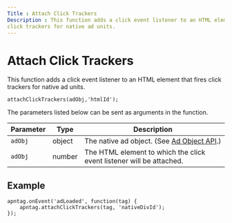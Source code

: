 ```yaml
---
Title : Attach Click Trackers
Description : This function adds a click event listener to an HTML element that fires
click trackers for native ad units.
---
```



# Attach Click Trackers





This function adds a click event listener to an HTML element that fires
click trackers for native ad units.

``` pre
attachClickTrackers(adObj,'htmlId');
```

The parameters listed below can be sent as arguments in the function.

<table class="table">
<thead class="thead">
<tr class="header row">
<th id="ID-0000115d__entry__1" class="entry">Parameter</th>
<th id="ID-0000115d__entry__2" class="entry">Type</th>
<th id="ID-0000115d__entry__3" class="entry">Description</th>
</tr>
</thead>
<tbody class="tbody">
<tr class="odd row">
<td class="entry" headers="ID-0000115d__entry__1"><code
class="ph codeph">adObj</code></td>
<td class="entry" headers="ID-0000115d__entry__2">object</td>
<td class="entry" headers="ID-0000115d__entry__3">The native ad object.
(See <a href="ad-object-api.html" class="xref">Ad Object API</a>.)</td>
</tr>
<tr class="even row">
<td class="entry" headers="ID-0000115d__entry__1"><code
class="ph codeph">adObj</code></td>
<td class="entry" headers="ID-0000115d__entry__2">number</td>
<td class="entry" headers="ID-0000115d__entry__3">The HTML element to
which the click event listener will be attached.</td>
</tr>
</tbody>
</table>





## Example

``` pre
apntag.onEvent('adLoaded', function(tag) {
    apntag.attachClickTrackers(tag, 'nativeDivId');
});
```







